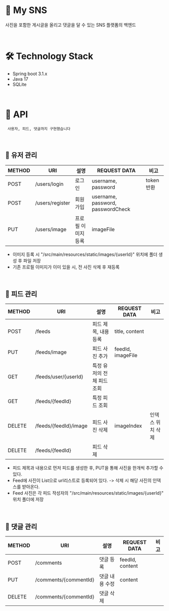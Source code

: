 # 📮 My SNS
사진을 포함한 게시글을 올리고 댓글을 달 수 있는 SNS 플랫폼의 백엔드

<br>

# 🛠️ Technology Stack
- Spring boot 3.1.x
- Java 17
- SQLite

<br>

# 📂 API
`  사용자, 피드, 댓글까지 구현했습니다  `

<br>


## 👤 유저 관리
|METHOD|URI|설명|REQUEST DATA|비고|
|--|--|--|--|--|
|POST|/users/login|로그인|username, password|token 반환|
|POST|/users/register|회원 가입|username, password, passwordCheck||
|PUT|/users/image|프로필 이미지 등록|imageFile||
- 이미지 등록 시 "/src/main/resources/static/images/{userId}" 위치에 폴더 생성 후 파일 저장
- 기존 프로필 이미지가 이미 있을 시, 전 사진 삭제 후 재등록 
  
<br>

## 📱 피드 관리
|METHOD|URI|설명|REQUEST DATA|비고|
|--|--|--|--|--|
|POST|/feeds|피드 제목, 내용 등록|title, content||
|PUT|/feeds/image|피드 사진 추가|feedId, imageFile||
|GET|/feeds/user/{userId}|특정 유저의 전체 피드 조회|||
|GET|/feeds/{feedId}|특정 피드 조회|||
|DELETE|/feeds/{feedId}/image|피드 사진 삭제|imageIndex|인덱스 위치 삭제|
|DELETE|/feeds/{feedId}|피드 삭제|||
- 피드 제목과 내용으로 먼저 피드를 생성한 후, PUT을 통해 사진을 한개씩 추가할 수 있다.
- Feed에 사진이 List<String>으로 url리스트로 등록되어 있다. -> 삭제 시 해당 사진의 인덱스를 받아온다.
- Feed 사진은 각 피드 작성자의 "/src/main/resources/static/images/{userId}" 위치 폴더에 저장

<br>

## 📝 댓글 관리
|METHOD|URI|설명|REQUEST DATA|비고|
|--|--|--|--|--|
|POST|/comments|댓글 등록|feedId, content||
|PUT|/comments/{commentId}|댓글 내용 수정|content||
|DELETE|/comments/{commentId}|댓글 삭제|||


